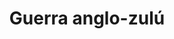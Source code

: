 ﻿---
title: "Guerra anglo-zulú"
permalink: periodes_511.html
layout: periode
dataInici: 1879-01-11
dataFi: 1879-07-04
sidebar: periodes
pares:
  - 471:
    title: "Época Victoriana"
    dataInici: "(1837)"
    dataFi: "(1901)"

fills:
  - 512:
    title: "Batalla de Isandhlwana"
    dataInici: "(1879-01-22)"

  - 1004:
    title: "Batalla de Rorke's Drift"
    dataInici: "(1879-01-22)"
    dataFi: "(1879-01-23)"

jocsPrincipals:
jocsEscenaris:
jocsEpoca:
jocsEpocaEscenaris:
---
